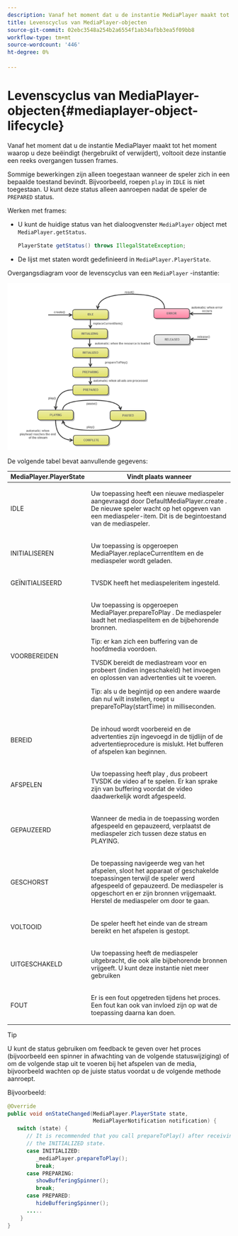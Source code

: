 ```yaml
---
description: Vanaf het moment dat u de instantie MediaPlayer maakt tot het moment waarop u deze beëindigt (hergebruikt of verwijdert), voltooit deze instantie een reeks overgangen tussen frames.
title: Levenscyclus van MediaPlayer-objecten
source-git-commit: 02ebc3548a254b2a6554f1ab34afbb3ea5f09bb8
workflow-type: tm+mt
source-wordcount: '446'
ht-degree: 0%

---
```


# Levenscyclus van MediaPlayer-objecten{#mediaplayer-object-lifecycle}

Vanaf het moment dat u de instantie MediaPlayer maakt tot het moment waarop u deze beëindigt (hergebruikt of verwijdert), voltooit deze instantie een reeks overgangen tussen frames.

Sommige bewerkingen zijn alleen toegestaan wanneer de speler zich in een bepaalde toestand bevindt. Bijvoorbeeld, roepen `play` in `IDLE` is niet toegestaan. U kunt deze status alleen aanroepen nadat de speler de `PREPARED` status.

Werken met frames:

* U kunt de huidige status van het dialoogvenster `MediaPlayer` object met `MediaPlayer.getStatus`.

  ```java
  PlayerState getStatus() throws IllegalStateException;
  ```

* De lijst met staten wordt gedefinieerd in `MediaPlayer.PlayerState`.

Overgangsdiagram voor de levenscyclus van een `MediaPlayer` -instantie:
<!--<a id="fig_1C55DE3F186F4B36AFFDCDE90379534C"></a>-->

![](assets/player-state-transitions-diagram-android_1.2_web.png)

De volgende tabel bevat aanvullende gegevens:

<table id="table_426F0093E4214EA88CD72A7796B58DFD"> 
 <thead> 
  <tr> 
   <th colname="col1" class="entry"> MediaPlayer.PlayerState </th> 
   <th colname="col2" class="entry"> Vindt plaats wanneer </th> 
  </tr> 
 </thead>
 <tbody> 
  <tr> 
   <td colname="col1"> <span class="codeph"> IDLE </span> </td> 
   <td colname="col2"> <p>Uw toepassing heeft een nieuwe mediaspeler aangevraagd door <span class="codeph"> DefaultMediaPlayer.create </span>. De nieuwe speler wacht op het opgeven van een mediaspeler-item. Dit is de begintoestand van de mediaspeler. </p> </td> 
  </tr> 
  <tr> 
   <td colname="col1"> <span class="codeph"> INITIALISEREN </span> </td> 
   <td colname="col2"> <p>Uw toepassing is opgeroepen <span class="codeph"> MediaPlayer.replaceCurrentItem </span>en de mediaspeler wordt geladen. </p> </td> 
  </tr> 
  <tr> 
   <td colname="col1"> <span class="codeph"> GEÏNITIALISEERD </span> </td> 
   <td colname="col2"> <p>TVSDK heeft het mediaspeleritem ingesteld. </p> </td> 
  </tr> 
  <tr> 
   <td colname="col1"> <span class="codeph"> VOORBEREIDEN </span> </td> 
   <td colname="col2"> <p>Uw toepassing is opgeroepen <span class="codeph"> MediaPlayer.prepareToPlay </span>. De mediaspeler laadt het mediaspelitem en de bijbehorende bronnen. </p> <p>Tip: er kan zich een buffering van de hoofdmedia voordoen. </p> <p>TVSDK bereidt de mediastream voor en probeert (indien ingeschakeld) het invoegen en oplossen van advertenties uit te voeren. </p> <p>Tip: als u de begintijd op een andere waarde dan nul wilt instellen, roept u <span class="codeph"> prepareToPlay(startTime) </span> in milliseconden. </p> </td> 
  </tr> 
  <tr> 
   <td colname="col1"> <span class="codeph"> BEREID </span> </td> 
   <td colname="col2"> <p>De inhoud wordt voorbereid en de advertenties zijn ingevoegd in de tijdlijn of de advertentieprocedure is mislukt. Het bufferen of afspelen kan beginnen. </p> </td> 
  </tr> 
  <tr> 
   <td colname="col1"> <span class="codeph"> AFSPELEN </span> </td> 
   <td colname="col2"> <p>Uw toepassing heeft <span class="codeph"> play </span>, dus probeert TVSDK de video af te spelen. Er kan sprake zijn van buffering voordat de video daadwerkelijk wordt afgespeeld. </p> </td> 
  </tr> 
  <tr> 
   <td colname="col1"> <span class="codeph"> GEPAUZEERD </span> </td> 
   <td colname="col2"> <p>Wanneer de media in de toepassing worden afgespeeld en gepauzeerd, verplaatst de mediaspeler zich tussen deze status en PLAYING. </p> </td> 
  </tr> 
  <tr> 
   <td colname="col1"> <span class="codeph"> GESCHORST </span> </td> 
   <td colname="col2"> <p>De toepassing navigeerde weg van het afspelen, sloot het apparaat of geschakelde toepassingen terwijl de speler werd afgespeeld of gepauzeerd. De mediaspeler is opgeschort en er zijn bronnen vrijgemaakt. Herstel de mediaspeler om door te gaan. </p> </td> 
  </tr> 
  <tr> 
   <td colname="col1"> <span class="codeph"> VOLTOOID </span> </td> 
   <td colname="col2"> <p>De speler heeft het einde van de stream bereikt en het afspelen is gestopt. </p> </td> 
  </tr> 
  <tr> 
   <td colname="col1"> <span class="codeph"> UITGESCHAKELD </span> </td> 
   <td colname="col2"> <p>Uw toepassing heeft de mediaspeler uitgebracht, die ook alle bijbehorende bronnen vrijgeeft. U kunt deze instantie niet meer gebruiken </p> </td> 
  </tr> 
  <tr> 
   <td colname="col1"> <span class="codeph"> FOUT </span> </td> 
   <td colname="col2"> <p>Er is een fout opgetreden tijdens het proces. Een fout kan ook van invloed zijn op wat de toepassing daarna kan doen. </p> </td> 
  </tr> 
 </tbody> 
</table>

>[!TIP]
>
>U kunt de status gebruiken om feedback te geven over het proces (bijvoorbeeld een spinner in afwachting van de volgende statuswijziging) of om de volgende stap uit te voeren bij het afspelen van de media, bijvoorbeeld wachten op de juiste status voordat u de volgende methode aanroept.

Bijvoorbeeld:

```java
@Override 
public void onStateChanged(MediaPlayer.PlayerState state,  
                           MediaPlayerNotification notification) { 
   switch (state) { 
      // It is recommended that you call prepareToPlay() after receiving  
      // the INITIALIZED state. 
      case INITIALIZED: 
         _mediaPlayer.prepareToPlay(); 
         break; 
      case PREPARING: 
         showBufferingSpinner(); 
         break; 
      case PREPARED: 
         hideBufferingSpinner(); 
      ..... 
    } 
}
```
